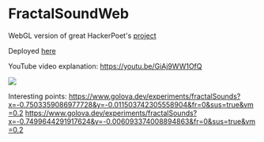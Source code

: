 # FractalSoundWeb

WebGL version of great HackerPoet's [project](https://github.com/HackerPoet/FractalSoundExplorer)

Deployed [here](https://www.golova.dev/experiments/fractalSounds)

YouTube video explanation:
https://youtu.be/GiAj9WW1OfQ

![](https://img.itch.zone/aW1hZ2UvOTM1NzMzLzUzMTU0MzEucG5n/original/ay7ju0.png)

Interesting points:
https://www.golova.dev/experiments/fractalSounds?x=-0.7503359086977728&y=-0.011503742305558904&fr=0&sus=true&vm=0.2
https://www.golova.dev/experiments/fractalSounds?x=-0.7499644291917624&y=-0.006093374008894863&fr=0&sus=true&vm=0.2
